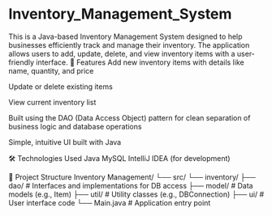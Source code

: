# Inventory_Management_System
This is a Java-based Inventory Management System designed to help businesses efficiently track and manage their inventory. The application allows users to add, update, delete, and view inventory items with a user-friendly interface.
🚀 Features
Add new inventory items with details like name, quantity, and price

Update or delete existing items

View current inventory list

Built using the DAO (Data Access Object) pattern for clean separation of business logic and database operations

Simple, intuitive UI built with Java

🛠️ Technologies Used
Java
MySQL 
IntelliJ IDEA (for development)

📁 Project Structure
Inventory Management/
└── src/
            └── inventory/
                ├── dao/          # Interfaces and implementations for DB access
                ├── model/        # Data models (e.g., Item)
                ├── util/         # Utility classes (e.g., DBConnection)
                ├── ui/           # User interface code
                └── Main.java     # Application entry point
